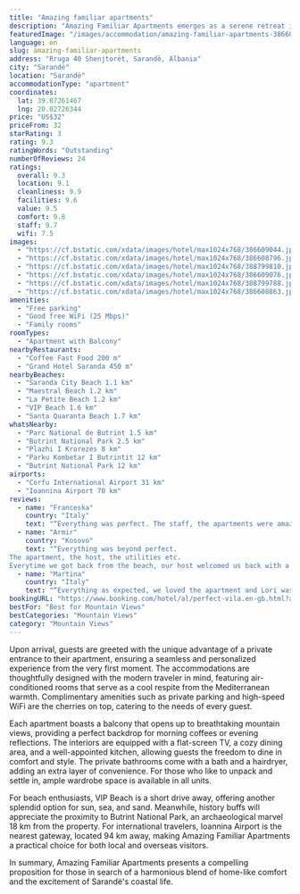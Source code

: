 ```yaml
---
title: "Amazing familiar apartments"
description: "Amazing Familiar Apartments emerges as a serene retreat in the vibrant heart of Sarandë, merely moments away from the city's pristine beaches."
featuredImage: "/images/accommodation/amazing-familiar-apartments-386609044.jpg"
language: en
slug: amazing-familiar-apartments
address: "Rruga 40 Shenjtorët, Sarandë, Albania"
city: "Sarandë"
location: "Sarandë"
accommodationType: "apartment"
coordinates:
  lat: 39.87261467
  lng: 20.02726344
price: "US$32"
priceFrom: 32
starRating: 3
rating: 9.3
ratingWords: "Outstanding"
numberOfReviews: 24
ratings:
  overall: 9.3
  location: 9.1
  cleanliness: 9.9
  facilities: 9.6
  value: 9.5
  comfort: 9.8
  staff: 9.7
  wifi: 7.5
images:
  - "https://cf.bstatic.com/xdata/images/hotel/max1024x768/386609044.jpg?k=4fba3b7533da4a7103cef8cc19f1475a1a530e0c0060f7ba3b30ee27228111d4&o=&hp=1"
  - "https://cf.bstatic.com/xdata/images/hotel/max1024x768/386608796.jpg?k=b65259738c9f166c81cb5e55f316b137c9374220d75619f227098d017a2345ed&o=&hp=1"
  - "https://cf.bstatic.com/xdata/images/hotel/max1024x768/388799810.jpg?k=82d4155ee44782fd9d8dae31a5e39a105af738da5bc1329312eed0793a0a0659&o=&hp=1"
  - "https://cf.bstatic.com/xdata/images/hotel/max1024x768/386609076.jpg?k=dbead4330311454e4ed35b5818165ca755e19f6ba4eb233064883355a2692f94&o=&hp=1"
  - "https://cf.bstatic.com/xdata/images/hotel/max1024x768/388799788.jpg?k=361852cf7d7e29f5f9b47ea8bc3d4a22e0d5ce78b29c4a5a0be05568f1998d24&o=&hp=1"
  - "https://cf.bstatic.com/xdata/images/hotel/max1024x768/386608863.jpg?k=16a96bd70b618e41d657ef1c62ac9919a6fe7908bed8cdbea6952fcf4102942b&o=&hp=1"
amenities:
  - "Free parking"
  - "Good free WiFi (25 Mbps)"
  - "Family rooms"
roomTypes:
  - "Apartment with Balcony"
nearbyRestaurants:
  - "Coffee Fast Food 200 m"
  - "Grand Hotel Saranda 450 m"
nearbyBeaches:
  - "Saranda City Beach 1.1 km"
  - "Maestral Beach 1.2 km"
  - "La Petite Beach 1.2 km"
  - "VIP Beach 1.6 km"
  - "Santa Quaranta Beach 1.7 km"
whatsNearby:
  - "Parc National de Butrint 1.5 km"
  - "Butrint National Park 2.5 km"
  - "Plazhi I Krorezes 8 km"
  - "Parku Kombetar I Butrintit 12 km"
  - "Butrint National Park 12 km"
airports:
  - "Corfu International Airport 31 km"
  - "Ioannina Airport 70 km"
reviews:
  - name: "Franceska"
    country: "Italy"
    text: "“Everything was perfect. The staff, the apartments were amazing. If you want to stay in Saranda, you won't be able to find better places than this. You are far from the noise of discos in Saranda. The first two nights of our stay we were in a hotel...”"
  - name: "Armir"
    country: "Kosovo"
    text: "“Everything was beyond perfect.
The apartment, the host, the utilities etc.
Everytime we got back from the beach, our host welcomed us back with a bright smile on her face. Everytime I wrote her for ANY question I had, the response was immidiately...”"
  - name: "Martina"
    country: "Italy"
    text: "“Everything as expected, we loved the apartment and Lori was really nice and helpful! 100% recommended!”"
bookingURL: "https://www.booking.com/hotel/al/perfect-vila.en-gb.html?aid=8035640"
bestFor: "Best for Mountain Views"
bestCategories: "Mountain Views"
category: "Mountain Views"
---
```


Upon arrival, guests are greeted with the unique advantage of a private entrance to their apartment, ensuring a seamless and personalized experience from the very first moment. The accommodations are thoughtfully designed with the modern traveler in mind, featuring air-conditioned rooms that serve as a cool respite from the Mediterranean warmth. Complimentary amenities such as private parking and high-speed WiFi are the cherries on top, catering to the needs of every guest.

Each apartment boasts a balcony that opens up to breathtaking mountain views, providing a perfect backdrop for morning coffees or evening reflections. The interiors are equipped with a flat-screen TV, a cozy dining area, and a well-appointed kitchen, allowing guests the freedom to dine in comfort and style. The private bathrooms come with a bath and a hairdryer, adding an extra layer of convenience. For those who like to unpack and settle in, ample wardrobe space is available in all units.

For beach enthusiasts, VIP Beach is a short drive away, offering another splendid option for sun, sea, and sand. Meanwhile, history buffs will appreciate the proximity to Butrint National Park, an archaeological marvel 18 km from the property. For international travelers, Ioannina Airport is the nearest gateway, located 94 km away, making Amazing Familiar Apartments a practical choice for both local and overseas visitors.

In summary, Amazing Familiar Apartments presents a compelling proposition for those in search of a harmonious blend of home-like comfort and the excitement of Sarandë's coastal life.